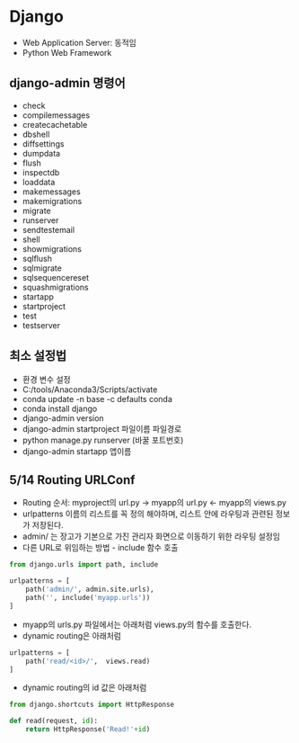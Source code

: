 # Django

- Web Application Server: 동적임
- Python Web Framework

## django-admin 명령어

- check
- compilemessages
- createcachetable
- dbshell
- diffsettings
- dumpdata
- flush
- inspectdb
- loaddata
- makemessages
- makemigrations
- migrate
- runserver
- sendtestemail
- shell
- showmigrations
- sqlflush
- sqlmigrate
- sqlsequencereset
- squashmigrations
- startapp
- startproject
- test
- testserver

## 최소 설정법

- 환경 변수 설정
- C:/tools/Anaconda3/Scripts/activate
- conda update -n base -c defaults conda
- conda install django
- django-admin version
- django-admin startproject 파일이름 파일경로
- python manage.py runserver (바꿀 포트번호)
- django-admin startapp 앱이름

## 5/14 Routing URLConf

- Routing 순서: myproject의 url.py -> myapp의 url.py <- myapp의 views.py
- urlpatterns 이름의 리스트를 꼭 정의 해야하며, 리스트 안에 라우팅과 관련된 정보가 저장된다.
- admin/ 는 장고가 기본으로 가진 관리자 화면으로 이동하기 위한 라우팅 설정임
- 다른 URL로 위임하는 방법 - include 함수 호출

```py
from django.urls import path, include

urlpatterns = [
    path('admin/', admin.site.urls),
    path('', include('myapp.urls'))
]
```

- myapp의 urls.py 파일에서는 아래처럼 views.py의 함수를 호출한다.
- dynamic routing은 아래처럼

```py
urlpatterns = [
    path('read/<id>/',  views.read)
]
```

- dynamic routing의 id 값은 아래처럼

```py
from django.shortcuts import HttpResponse

def read(request, id):
    return HttpResponse('Read!'+id)
```
